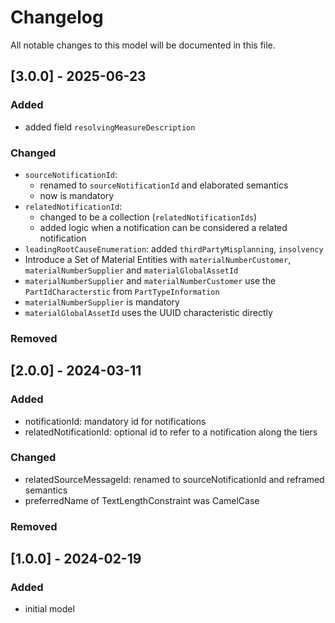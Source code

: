 # Changelog
All notable changes to this model will be documented in this file.

## [3.0.0] - 2025-06-23

### Added

- added field `resolvingMeasureDescription`

### Changed

- `sourceNotificationId`: 
  - renamed to `sourceNotificationId` and elaborated semantics
  - now is mandatory
- `relatedNotificationId`: 
  - changed to be a collection (`relatedNotificationIds`)
  - added logic when a notification can be considered a related notification
- `leadingRootCauseEnumeration`: added `thirdPartyMisplanning`, `insolvency`
- Introduce a Set of Material Entities with `materialNumberCustomer`, `materialNumberSupplier` and `materialGlobalAssetId`
 - `materialNumberSupplier` and `materialNumberCustomer` use the `PartIdCharacterstic` from `PartTypeInformation`
 - `materialNumberSupplier` is mandatory
 - `materialGlobalAssetId` uses the UUID characteristic directly

### Removed

## [2.0.0] - 2024-03-11

### Added

- notificationId: mandatory id for notifications
- relatedNotificationId: optional id to refer to a notification along the tiers

### Changed

- relatedSourceMessageId: renamed to sourceNotificationId and reframed semantics
- preferredName of TextLengthConstraint was CamelCase

### Removed


## [1.0.0] - 2024-02-19
### Added
- initial model
